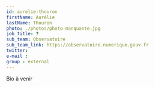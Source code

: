 ```yaml
---
id: aurelie-thouron
firstName: Aurélie
lastName: Thouron
photo: ./photos/photo-manquante.jpg
job_title: ?
sub_team: Observatoire
sub_team_link: https://observatoire.numerique.gouv.fr
twitter:
e-mail :
group : external
---
```


Bio à venir
